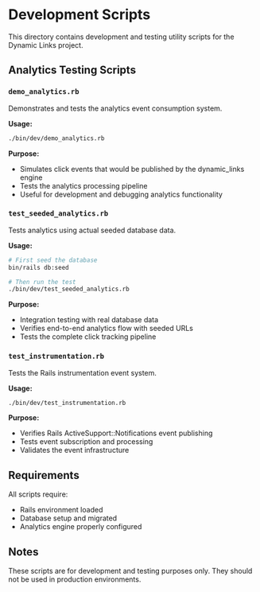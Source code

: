 # Development Scripts

This directory contains development and testing utility scripts for the Dynamic Links project.

## Analytics Testing Scripts

### `demo_analytics.rb`

Demonstrates and tests the analytics event consumption system.

**Usage:**

```bash
./bin/dev/demo_analytics.rb
```

**Purpose:**

- Simulates click events that would be published by the dynamic_links engine
- Tests the analytics processing pipeline
- Useful for development and debugging analytics functionality

### `test_seeded_analytics.rb`

Tests analytics using actual seeded database data.

**Usage:**

```bash
# First seed the database
bin/rails db:seed

# Then run the test
./bin/dev/test_seeded_analytics.rb
```

**Purpose:**

- Integration testing with real database data
- Verifies end-to-end analytics flow with seeded URLs
- Tests the complete click tracking pipeline

### `test_instrumentation.rb`

Tests the Rails instrumentation event system.

**Usage:**

```bash
./bin/dev/test_instrumentation.rb
```

**Purpose:**

- Verifies Rails ActiveSupport::Notifications event publishing
- Tests event subscription and processing
- Validates the event infrastructure

## Requirements

All scripts require:

- Rails environment loaded
- Database setup and migrated
- Analytics engine properly configured

## Notes

These scripts are for development and testing purposes only. They should not be used in production environments.
